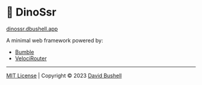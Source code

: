 # 🦕 DinoSsr

[dinossr.dbushell.app](https://dinossr.dbushell.app)

A minimal web framework powered by:

* [Bumble](https://github.com/dbushell/bumble)
* [VelociRouter](https://github.com/dbushell/velocirouter)

* * *

[MIT License](/LICENSE) | Copyright © 2023 [David Bushell](https://dbushell.com)
